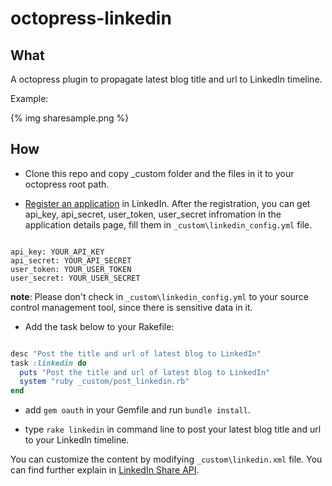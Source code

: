 octopress-linkedin
==================


## What

A octopress plugin to propagate latest blog title and url to LinkedIn timeline.

Example:

{% img sharesample.png %}

## How

* Clone this repo and copy _custom folder and the files in it to your octopress root path.

* [Register an application](https://www.linkedin.com/secure/developer?newapp=) in LinkedIn. After the registration, you can get api_key, api_secret, user_token, user_secret infromation in the application details page, fill them in `_custom\linkedin_config.yml` file.

```text

api_key: YOUR_API_KEY
api_secret: YOUR_API_SECRET
user_token: YOUR_USER_TOKEN
user_secret: YOUR_USER_SECRET

```

**note**: Please don't check in `_custom\linkedin_config.yml` to your source control management tool, since there is sensitive data in it.

* Add the task below to your Rakefile:

```ruby

desc "Post the title and url of latest blog to LinkedIn"
task :linkedin do
  puts "Post the title and url of latest blog to LinkedIn"
  system "ruby _custom/post_linkedin.rb"
end

```

* add `gem oauth` in your Gemfile and run `bundle install`.

* type `rake linkedin` in command line to post your latest blog title and url to your LinkedIn timeline.

You can customize the content by modifying `_custom\linkedin.xml` file. You can find further explain in [LinkedIn Share API](https://developer.linkedin.com/documents/share-api#toggleview:id=xml). 




